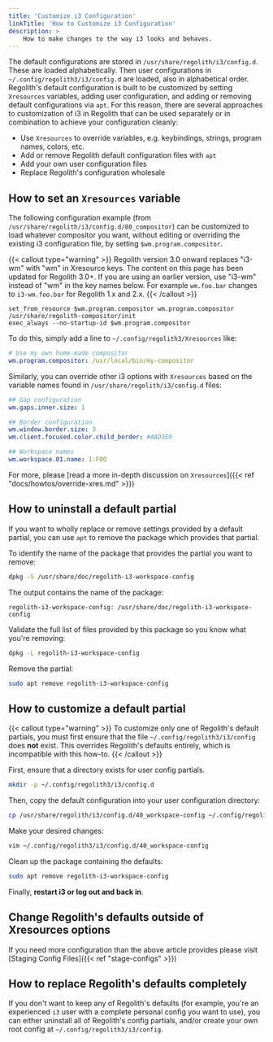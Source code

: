 ```yaml
---
title: 'Customize i3 Configuration'
linkTitle: 'How to Customize i3 Configuration'
description: >
    How to make changes to the way i3 looks and behaves.
---
```


The default configurations are stored in `/usr/share/regolith/i3/config.d`. These are loaded alphabetically. Then user configurations in `~/.config/regolith3/i3/config.d` are loaded, also in alphabetical order. Regolith's default configuration is built to be customized by setting `Xresources` variables, adding user configuration, and adding or removing default configurations via `apt`. For this reason, there are several approaches to customization of i3 in Regolith that can be used separately or in combination to achieve your configuration cleanly:

-   Use `Xresources` to override variables, e.g. keybindings, strings, program names, colors, etc.
-   Add or remove Regolith default configuration files with `apt`
-   Add your own user configuration files
-   Replace Regolith's configuration wholesale

## How to set an `Xresources` variable

The following configuration example (from `/usr/share/regolith/i3/config.d/80_compositor`) can be customized to load whatever compositor you want, without editing or overriding the existing i3 configuration file, by setting `$wm.program.compositor`.

{{< callout type="warning" >}}
Regolith version 3.0 onward replaces "i3-wm" with "wm" in Xresource keys. The content on this page has been updated for Regolith 3.0+. If you are using an earlier version, use "i3-wm" instead of "wm" in the key names below. For example `wm.foo.bar` changes to `i3-wm.foo.bar` for Regolith 1.x and 2.x.
{{< /callout >}}

```text {filename="/usr/share/regolith/i3/config.d/80_compositor"}
set_from_resource $wm.program.compositor wm.program.compositor /usr/share/regolith-compositor/init
exec_always --no-startup-id $wm.program.compositor
```

To do this, simply add a line to `~/.config/regolith3/Xresources` like:

```yaml {filename="~/.config/regolith3/Xresources"}
# Use my own home-made compositor
wm.program.compositor: /usr/local/bin/my-compositor
```

Similarly, you can override other i3 options with `Xresources` based on the variable names found in `/usr/share/regolith/i3/config.d` files:

```yaml {filename="~/.config/regolith3/Xresources"}
## Gap configuration
wm.gaps.inner.size: 1

## Border configuration
wm.window.border.size: 3
wm.client.focused.color.child_border: #AAD3E9

## Workspace names
wm.workspace.01.name: 1:FOO
```

For more, please [read a more in-depth discussion on `Xresources`]({{< ref "docs/howtos/override-xres.md" >}})

## How to uninstall a default partial

If you want to wholly replace or remove settings provided by a default partial, you can use `apt` to remove the package which provides that partial.

To identify the name of the package that provides the partial you want to remove:

```bash
dpkg -S /usr/share/doc/regolith-i3-workspace-config
```

The output contains the name of the package:

```text
regolith-i3-workspace-config: /usr/share/doc/regolith-i3-workspace-config
```

Validate the full list of files provided by this package so you know what you're removing:

```bash
dpkg -L regolith-i3-workspace-config
```

Remove the partial:

```bash
sudo apt remove regolith-i3-workspace-config
```

## How to customize a default partial

{{< callout type="warning" >}}
To customize only one of Regolith's default partials, you must first
ensure that the file `~/.config/regolith3/i3/config` does **not** exist. This
overrides Regolith's defaults entirely, which is incompatible with this how-to.
{{< /callout >}}

First, ensure that a directory exists for user config partials.

```bash
mkdir -p ~/.config/regolith3/i3/config.d
```

Then, copy the default configuration into your user configuration directory:

```bash
cp /usr/share/regolith/i3/config.d/40_workspace-config ~/.config/regolith3/i3/config.d/
```

Make your desired changes:

```bash
vim ~/.config/regolith3/i3/config.d/40_workspace-config
```

Clean up the package containing the defaults:

```bash
sudo apt remove regolith-i3-workspace-config
```

Finally, **restart i3 or log out and back in**.

## Change Regolith's defaults outside of Xresources options

If you need more configuration than the above article provides please visit [Staging Config Files]({{< ref "stage-configs" >}})

## How to replace Regolith's defaults completely

If you don't want to keep any of Regolith's defaults (for example, you're an
experienced `i3` user with a complete personal config you want to use), you can
either uninstall all of Regolith's config partials, and/or create your own root
config at `~/.config/regolith3/i3/config`.
